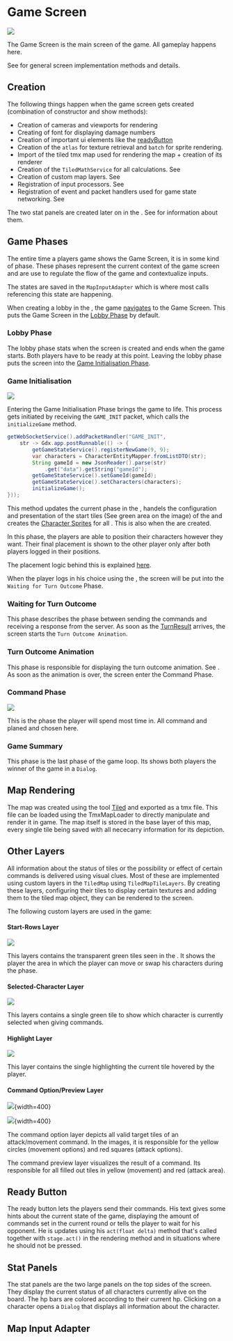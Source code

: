 # Game Screen

![](../img/client/GameScreenCommand.png)

The Game Screen is the main screen of the game. All gameplay happens here.

See [](Screens.md) for general screen implementation methods and details.

## Creation

The following things happen when the game screen gets created (combination of constructor and show methods):

- Creation of cameras and viewports for rendering
- Creating of font for displaying damage numbers
- Creation of important ui elements like the [readyButton](GameScreen.md#ready-button)
- Creation of the `atlas` for texture retrieval and `batch` for sprite rendering.
- Import of the tiled tmx map used for rendering the map + creation of its renderer
- Creation of the `TiledMathService` for all calculations. See [](Tilemap.md)
- Creation of custom map layers. See [](GameScreen.md#other-layers)
- Registration of input processors. See [](GameScreen.md#map-input-adapter)
- Registration of event and packet handlers used for game state networking. See [](Networking.md#websocket-service)

The two stat panels are created later on in the [](GameScreen.md#game-initialisation). See [](GameScreen.md#stat-panels)
for information about them.

## Game Phases

The entire time a players game shows the Game Screen, it is in some kind of phase.
These phases represent the current context of the game screen and are use to regulate the flow of the game and
contextualize inputs.

The states are saved in the `MapInputAdapter` which is where most calls referencing this state are happening.

When creating a lobby in the [](MainMenu.md), the game [navigates](Screens.md#screen-manager) to the Game Screen.
This puts the Game Screen in the [Lobby Phase](GameScreen.md#lobby-phase) by default.

### Lobby Phase

The lobby phase stats when the screen is created and ends when the game starts.
Both players have to be ready at this point.
Leaving the lobby phase puts the screen into the [Game Initialisation Phase](GameScreen.md#game-initialisation).

### Game Initialisation

![](../img/client/GameScreenInit.png)


Entering the Game Initialisation Phase brings the game to life.
This process gets initiated by receiving the `GAME_INIT` packet, which calls the `initializeGame` method.

````Java
getWebSocketService().addPacketHandler("GAME_INIT",
    str -> Gdx.app.postRunnable(() -> {
        getGameStateService().registerNewGame(9, 9);
        var characters = CharacterEntityMapper.fromListDTO(str);
        String gameId = new JsonReader().parse(str)
            .get("data").getString("gameId");
        getGameStateService().setGameId(gameId);
        getGameStateService().setCharacters(characters);
        initializeGame();
}));
````

This method updates the current phase in the [](GameScreen.md#map-input-adapter), 
handels the configuration and presentation of the start tiles (See green area on the image) of the [](GridModel.md) and
creates the [Character Sprites](CharacterSprite.md) for all [](CharacterEntity.md).
This is also when the [](GameScreen.md#stat-panels) are created.

In this phase, the players are able to position their characters however they want. Their final placement is shown
to the other player only after both players logged in their positions. 

The placement logic behind this is explained [here](GameScreen.md#map-input-adapter).

When the player logs in his choice using the [](GameScreen.md#ready-button), the screen will be put into the `Waiting
for Turn Outcome` Phase.

### Waiting for Turn Outcome

This phase describes the phase between sending the commands and receiving a response from the server.
As soon as the [TurnResult](Turn-Logic.md) arrives, the screen starts the `Turn Outcome Animation`.

### Turn Outcome Animation

This phase is responsible for displaying the turn outcome animation. See [](TurnOutcomeAnimations.md).
As soon as the animation is over, the screen enter the Command Phase.

### Command Phase

![](../img/client/CommandModeCommands.png)

This is the phase the player will spend most time in. All command and planed and chosen here.

### Game Summary

This phase is the last phase of the game loop. Its shows both players the winner of the game in a `Dialog`.

## Map Rendering

The map was created using the tool [Tiled](http://www.mapeditor.org/) and exported as a tmx file.
This file can be loaded using the TmxMapLoader to directly manipulate and render it in game.
The map itself is stored in the base layer of this map, every single tile being saved with all nececarry
information for its depiction.

## Other Layers

All information about the status of tiles or the possibility or effect of certain commands is delivered
using visual clues. Most of these are implemented using custom layers in the `TiledMap` using `TiledMapTileLayers`.
By creating these layers, configuring their tiles to display certain textures and adding them to the tiled map object,
they can be rendered to the screen.

The following custom layers are used in the game:

#### Start-Rows Layer

![](../img/client/StartTilesLayer.png)

This layers contains the transparent green tiles seen in the [](GameScreen.md#game-initialisation).
It shows the player the area in which the player can move or swap his characters during the phase.

#### Selected-Character Layer

![](../img/client/SelectedCharacter.png)

This layers contains a single green tile to show which character is currently selected when giving commands.

#### Highlight Layer

![](../img/client/HighlightLayer.png)

This layer contains the single highlighting the current tile hovered by the player.

#### Command Option/Preview Layer

![](../img/client/MovePreview.png){width=400}

![](../img/client/AttackPreview.png){width=400}

The command option layer depicts all valid target tiles of an attack/movement command.
In the images, it is responsible for the yellow circles (movement options) and red squares (attack options).

The command preview layer visualizes the result of a command. Its responsible for all filled out tiles in yellow
(movement) and red (attack area).

## Ready Button

The ready button lets the players send their commands. His text gives some hints about the current state of the game,
displaying the amount of commands set in the current round or tells the player to wait for his opponent.
He is updates using his `act(float delta)` method that's called together with `stage.act()` in the rendering method and
in situations where he should not be pressed.

## Stat Panels

The stat panels are the two large panels on the top sides of the screen. They display the current status of
all characters currently alive on the board. The hp bars are colored according to their current hp.
Clicking on a character opens a `Dialog` that displays all information about the character.

## Map Input Adapter